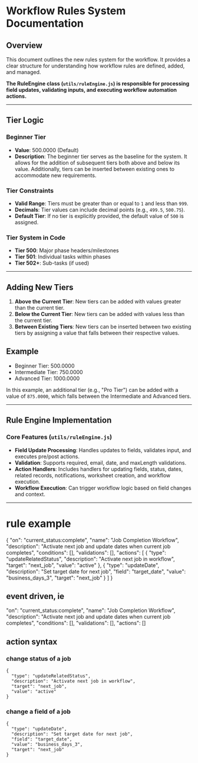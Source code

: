 
# Workflow Rules System Documentation

## Overview
This document outlines the new rules system for the workflow. It provides a clear structure for understanding how workflow rules are defined, added, and managed.

**The RuleEngine class (`utils/ruleEngine.js`) is responsible for processing field updates, validating inputs, and executing workflow automation actions.**

---

## Tier Logic

### Beginner Tier
- **Value**: 500.0000 (Default)
- **Description**: The beginner tier serves as the baseline for the system. It allows for the addition of subsequent tiers both above and below its value. Additionally, tiers can be inserted between existing ones to accommodate new requirements.

### Tier Constraints
- **Valid Range**: Tiers must be greater than or equal to `1` and less than `999`.
- **Decimals**: Tier values can include decimal points (e.g., `499.5`, `500.75`).
- **Default Tier**: If no tier is explicitly provided, the default value of `500` is assigned.

### Tier System in Code
- **Tier 500**: Major phase headers/milestones
- **Tier 501**: Individual tasks within phases
- **Tier 502+**: Sub-tasks (if used)

---

## Adding New Tiers
1. **Above the Current Tier**: New tiers can be added with values greater than the current tier.
2. **Below the Current Tier**: New tiers can be added with values less than the current tier.
3. **Between Existing Tiers**: New tiers can be inserted between two existing tiers by assigning a value that falls between their respective values.

## Example
- Beginner Tier: 500.0000
- Intermediate Tier: 750.0000
- Advanced Tier: 1000.0000

In this example, an additional tier (e.g., "Pro Tier") can be added with a value of `875.0000`, which falls between the Intermediate and Advanced tiers.

---

## Rule Engine Implementation

### Core Features (`utils/ruleEngine.js`)
- **Field Update Processing**: Handles updates to fields, validates input, and executes pre/post actions.
- **Validation**: Supports required, email, date, and maxLength validations.
- **Action Handlers**: Includes handlers for updating fields, status, dates, related records, notifications, worksheet creation, and workflow execution.
- **Workflow Execution**: Can trigger workflow logic based on field changes and context.


---

# rule example
{
  "on": "current_status:complete",
  "name": "Job Completion Workflow",
  "description": "Activate next job and update dates when current job completes",
  "conditions": [],
  "validations": [],
  "actions": [
    {
      "type": "updateRelatedStatus",
      "description": "Activate next job in workflow",
      "target": "next_job",
      "value": "active"
    },
    {
      "type": "updateDate",
      "description": "Set target date for next job",
      "field": "target_date",
      "value": "business_days_3",
      "target": "next_job"
    }
  ]
}


## event driven, ie

  "on": "current_status:complete",
  "name": "Job Completion Workflow",
  "description": "Activate next job and update dates when current job completes",
  "conditions": [],
  "validations": [],
  "actions": []


## action syntax
### change status of a job
    {
      "type": "updateRelatedStatus",
      "description": "Activate next job in workflow",
      "target": "next_job",
      "value": "active"
    }

### change a field of a job
    {
      "type": "updateDate",
      "description": "Set target date for next job",
      "field": "target_date",
      "value": "business_days_3",
      "target": "next_job"
    }

